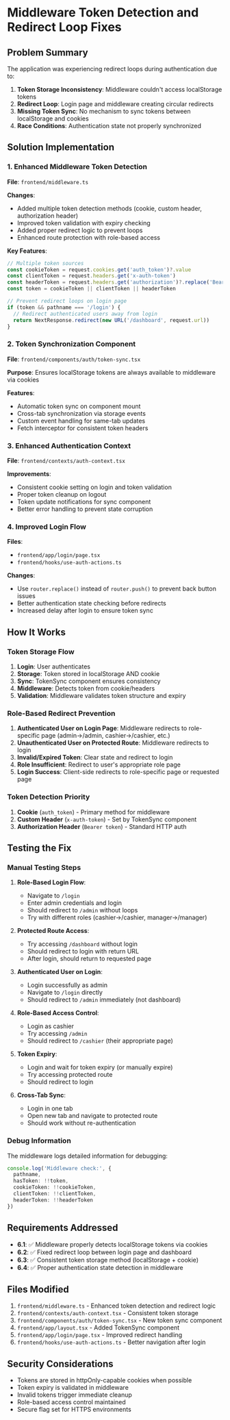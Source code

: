 # Middleware Token Detection and Redirect Loop Fixes

## Problem Summary

The application was experiencing redirect loops during authentication due to:

1. **Token Storage Inconsistency**: Middleware couldn't access localStorage tokens
2. **Redirect Loop**: Login page and middleware creating circular redirects
3. **Missing Token Sync**: No mechanism to sync tokens between localStorage and cookies
4. **Race Conditions**: Authentication state not properly synchronized

## Solution Implementation

### 1. Enhanced Middleware Token Detection

**File**: `frontend/middleware.ts`

**Changes**:
- Added multiple token detection methods (cookie, custom header, authorization header)
- Improved token validation with expiry checking
- Added proper redirect logic to prevent loops
- Enhanced route protection with role-based access

**Key Features**:
```typescript
// Multiple token sources
const cookieToken = request.cookies.get('auth_token')?.value
const clientToken = request.headers.get('x-auth-token')
const headerToken = request.headers.get('authorization')?.replace('Bearer ', '')
const token = cookieToken || clientToken || headerToken

// Prevent redirect loops on login page
if (token && pathname === '/login') {
  // Redirect authenticated users away from login
  return NextResponse.redirect(new URL('/dashboard', request.url))
}
```

### 2. Token Synchronization Component

**File**: `frontend/components/auth/token-sync.tsx`

**Purpose**: Ensures localStorage tokens are always available to middleware via cookies

**Features**:
- Automatic token sync on component mount
- Cross-tab synchronization via storage events
- Custom event handling for same-tab updates
- Fetch interceptor for consistent token headers

### 3. Enhanced Authentication Context

**File**: `frontend/contexts/auth-context.tsx`

**Improvements**:
- Consistent cookie setting on login and token validation
- Proper token cleanup on logout
- Token update notifications for sync component
- Better error handling to prevent state corruption

### 4. Improved Login Flow

**Files**: 
- `frontend/app/login/page.tsx`
- `frontend/hooks/use-auth-actions.ts`

**Changes**:
- Use `router.replace()` instead of `router.push()` to prevent back button issues
- Better authentication state checking before redirects
- Increased delay after login to ensure token sync

## How It Works

### Token Storage Flow

1. **Login**: User authenticates
2. **Storage**: Token stored in localStorage AND cookie
3. **Sync**: TokenSync component ensures consistency
4. **Middleware**: Detects token from cookie/headers
5. **Validation**: Middleware validates token structure and expiry

### Role-Based Redirect Prevention

1. **Authenticated User on Login Page**: Middleware redirects to role-specific page (admin→/admin, cashier→/cashier, etc.)
2. **Unauthenticated User on Protected Route**: Middleware redirects to login
3. **Invalid/Expired Token**: Clear state and redirect to login
4. **Role Insufficient**: Redirect to user's appropriate role page
5. **Login Success**: Client-side redirects to role-specific page or requested page

### Token Detection Priority

1. **Cookie** (`auth_token`) - Primary method for middleware
2. **Custom Header** (`x-auth-token`) - Set by TokenSync component
3. **Authorization Header** (`Bearer token`) - Standard HTTP auth

## Testing the Fix

### Manual Testing Steps

1. **Role-Based Login Flow**:
   - Navigate to `/login`
   - Enter admin credentials and login
   - Should redirect to `/admin` without loops
   - Try with different roles (cashier→/cashier, manager→/manager)

2. **Protected Route Access**:
   - Try accessing `/dashboard` without login
   - Should redirect to login with return URL
   - After login, should return to requested page

3. **Authenticated User on Login**:
   - Login successfully as admin
   - Navigate to `/login` directly
   - Should redirect to `/admin` immediately (not dashboard)

4. **Role-Based Access Control**:
   - Login as cashier
   - Try accessing `/admin`
   - Should redirect to `/cashier` (their appropriate page)

5. **Token Expiry**:
   - Login and wait for token expiry (or manually expire)
   - Try accessing protected route
   - Should redirect to login

6. **Cross-Tab Sync**:
   - Login in one tab
   - Open new tab and navigate to protected route
   - Should work without re-authentication

### Debug Information

The middleware logs detailed information for debugging:

```typescript
console.log('Middleware check:', { 
  pathname, 
  hasToken: !!token, 
  cookieToken: !!cookieToken, 
  clientToken: !!clientToken,
  headerToken: !!headerToken 
})
```

## Requirements Addressed

- **6.1**: ✅ Middleware properly detects localStorage tokens via cookies
- **6.2**: ✅ Fixed redirect loop between login page and dashboard  
- **6.3**: ✅ Consistent token storage method (localStorage + cookie)
- **6.4**: ✅ Proper authentication state detection in middleware

## Files Modified

1. `frontend/middleware.ts` - Enhanced token detection and redirect logic
2. `frontend/contexts/auth-context.tsx` - Consistent token storage
3. `frontend/components/auth/token-sync.tsx` - New token sync component
4. `frontend/app/layout.tsx` - Added TokenSync component
5. `frontend/app/login/page.tsx` - Improved redirect handling
6. `frontend/hooks/use-auth-actions.ts` - Better navigation after login

## Security Considerations

- Tokens are stored in httpOnly-capable cookies when possible
- Token expiry is validated in middleware
- Invalid tokens trigger immediate cleanup
- Role-based access control maintained
- Secure flag set for HTTPS environments